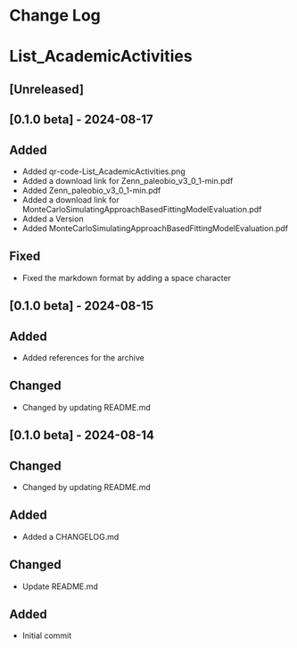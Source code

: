 # Change Log
# List_AcademicActivities

## [Unreleased]

## [0.1.0 beta] - 2024-08-17
## Added
- Added qr-code-List_AcademicActivities.png
- Added a download link for Zenn_paleobio_v3_0_1-min.pdf
- Added Zenn_paleobio_v3_0_1-min.pdf
- Added a download link for MonteCarloSimulatingApproachBasedFittingModelEvaluation.pdf
- Added a Version
- Added MonteCarloSimulatingApproachBasedFittingModelEvaluation.pdf

## Fixed
- Fixed the markdown format by adding a space character

## [0.1.0 beta] - 2024-08-15
## Added
- Added references for the archive

## Changed
- Changed by updating README.md

## [0.1.0 beta] - 2024-08-14
## Changed
- Changed by updating README.md

## Added
- Added a CHANGELOG.md

## Changed
- Update README.md

## Added
- Initial commit

